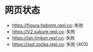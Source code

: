 # 网页状态
- https://figura.hpbmm.repl.co: 失败
- https://V2.sukure.repl.co: 失败
- https://jsn.limkon.repl.co: 失败
- https://ssd.zockq.repl.co: 失败 (403)
